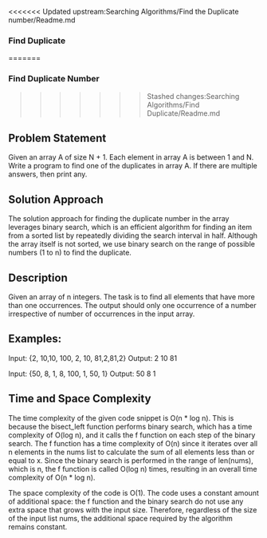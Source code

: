<<<<<<< Updated upstream:Searching Algorithms/Find the Duplicate number/Readme.md
### Find Duplicate
=======
### Find Duplicate Number
>>>>>>> Stashed changes:Searching Algorithms/Find Duplicate/Readme.md

## Problem Statement
Given an array A of size N + 1. Each element in array A is between 1 and N. Write a program to find one of the duplicates in array A. If there are multiple answers, then print any.

## Solution Approach
The solution approach for finding the duplicate number in the array leverages binary search, which is an efficient algorithm for finding an item from a sorted list by repeatedly dividing the search interval in half. Although the array itself is not sorted, we use binary search on the range of possible numbers (1 to n) to find the duplicate.

## Description
Given an array of n integers. The task is to find all elements that have more than one occurrences. The output should only one occurrence of a number irrespective of number of occurrences in the input array.


## Examples: 

Input: {2, 10,10, 100, 2, 10, 81,2,81,2}
Output: 2 10 81


Input: {50, 8, 1, 8, 100, 1, 50, 1}
Output: 50 8 1

## Time and Space Complexity
The time complexity of the given code snippet is O(n * log n). This is because the bisect_left function performs binary search, which has a time complexity of O(log n), and it calls the f function on each step of the binary search. The f function has a time complexity of O(n) since it iterates over all n elements in the nums list to calculate the sum of all elements less than or equal to x. Since the binary search is performed in the range of len(nums), which is n, the f function is called O(log n) times, resulting in an overall time complexity of O(n * log n).

The space complexity of the code is O(1). The code uses a constant amount of additional space: the f function and the binary search do not use any extra space that grows with the input size. Therefore, regardless of the size of the input list nums, the additional space required by the algorithm remains constant.